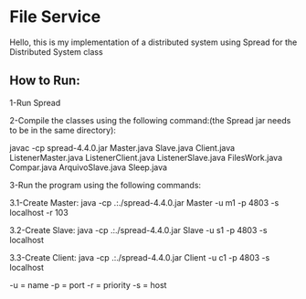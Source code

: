 File Service
============

Hello, this is my implementation of a distributed system using Spread for the Distributed System class

How to Run:
-----

1-Run Spread

2-Compile the classes using the following command:(the Spread jar needs to be in the same directory):

 javac -cp spread-4.4.0.jar Master.java Slave.java Client.java ListenerMaster.java ListenerClient.java ListenerSlave.java FilesWork.java 
Compar.java ArquivoSlave.java Sleep.java

3-Run the program using the following commands:

3.1-Create Master:
 java -cp .:./spread-4.4.0.jar Master -u m1 -p 4803 -s localhost -r 103

3.2-Create Slave:
 java -cp .:./spread-4.4.0.jar Slave -u s1 -p 4803 -s localhost

3.3-Create Client:
 java -cp .:./spread-4.4.0.jar Client -u c1 -p 4803 -s localhost 

-u = name
-p = port 
-r = priority
-s = host
